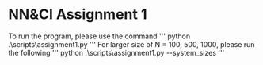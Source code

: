 # NN&CI Assignment 1

To run the program, please use the command
'''
python .\scripts\assignment1.py
'''
For larger size of N = 100, 500, 1000, please run the following
'''
python .\scripts\assignment1.py --system_sizes
'''
